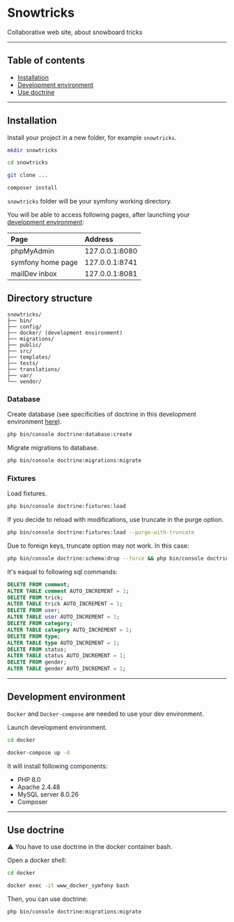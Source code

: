# Snowtricks

Collaborative web site, about snowboard tricks

* * *

## Table of contents

-   [Installation](#installation)
-   [Development environment](#development-environment)
-   [Use doctrine](#use-doctrine)

* * *

## Installation

Install your project in a new folder, for example `snowtricks`.

```bash
mkdir snowtricks

cd snowtricks

git clone ...

composer install
```

`snowtricks` folder will be your symfony working directory.

You will be able to access following pages, after launching your [development environment](#development-environment):

| Page              | Address        |
| :---------------- | :------------- |
| phpMyAdmin        | 127.0.0.1:8080 |
| symfony home page | 127.0.0.1:8741 |
| mailDev inbox     | 127.0.0.1:8081 |

## Directory structure

    snowtricks/
    ├── bin/
    ├── config/
    ├── docker/ (development environment)
    ├── migrations/
    ├── public/
    ├── src/
    ├── templates/
    ├── tests/
    ├── translations/
    ├── var/
    └── vendor/

### Database

Create database (see specificities of doctrine in this development environment [here](#use-doctrine)).

```bash
php bin/console doctrine:database:create
```

Migrate migrations to database.

```bash
php bin/console doctrine:migrations:migrate
```

### Fixtures

Load fixtures.

```bash
php bin/console doctrine:fixtures:load
```

If you decide to reload with modifications, use truncate in the purge option.

```bash
php bin/console doctrine:fixtures:load --purge-with-truncate
```

Due to foreign keys, truncate option may not work.
In this case:

```bash
php bin/console doctrine:schema:drop --force && php bin/console doctrine:schema:update --force && php bin/console doctrine:fixtures:load-n
```

It's eaqual to following sql commands:

```SQL
DELETE FROM comment;
ALTER TABLE comment AUTO_INCREMENT = 1;
DELETE FROM trick;
ALTER TABLE trick AUTO_INCREMENT = 1;
DELETE FROM user;
ALTER TABLE user AUTO_INCREMENT = 1;
DELETE FROM category;
ALTER TABLE category AUTO_INCREMENT = 1;
DELETE FROM type;
ALTER TABLE type AUTO_INCREMENT = 1;
DELETE FROM status;
ALTER TABLE status AUTO_INCREMENT = 1;
DELETE FROM gender;
ALTER TABLE gender AUTO_INCREMENT = 1;
```

* * *

## Development environment

`Docker` and `Docker-compose` are needed to use your dev environment.

Launch development environment.

```bash
cd docker

docker-compose up -d
```

It will install following components:

-   PHP 8.0
-   Apache 2.4.48
-   MySQL server 8.0.26
-   Composer

* * *

## Use doctrine

:warning: You have to use doctrine in the docker container bash.

Open a docker shell:

```bash
cd docker

docker exec -it www_docker_symfony bash
```

Then, you can use doctrine:

```bash
php bin/console doctrine:migrations:migrate
```

